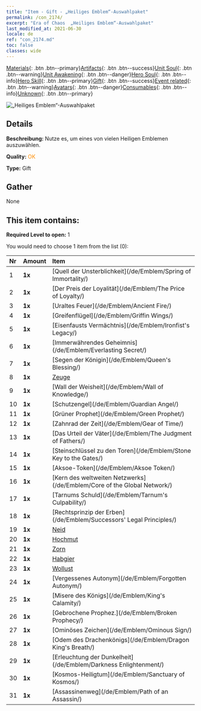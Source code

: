 ```yaml
---
title: "Item - Gift - „Heiliges Emblem“-Auswahlpaket"
permalink: /con_2174/
excerpt: "Era of Chaos  „Heiliges Emblem“-Auswahlpaket"
last_modified_at: 2021-06-30
locale: de
ref: "con_2174.md"
toc: false
classes: wide
---
```

 [Materials](/ItemsDE/){: .btn .btn--primary}[Artifacts](/ItemsDE/Artifacts/){: .btn .btn--success}[Unit Soul](/ItemsDE/UnitSoul/){: .btn .btn--warning}[Unit Awakening](/ItemsDE/UnitAwakening/){: .btn .btn--danger}[Hero Soul](/ItemsDE/HeroSoul/){: .btn .btn--info}[Hero Skill](/ItemsDE/HeroSkill/){: .btn .btn--primary}[Gift](/ItemsDE/Gift/){: .btn .btn--success}[Event related](/ItemsDE/Events/){: .btn .btn--warning}[Avatars](/ItemsDE/Avatars/){: .btn .btn--danger}[Consumables](/ItemsDE/Consumables/){: .btn .btn--info}[Unknown](/ItemsDE/Unknown/){: .btn .btn--primary}

 ![„Heiliges Emblem“-Auswahlpaket](/images/t/i_907089.png)

## Details
 **Beschreibung:** Nutze es, um eines von vielen Heiligen Emblemen auszuwählen.

 **Quality:** <span style="color: #FF8C00">OK</span>

 **Type:** Gift

## Gather

  None

## This item contains:

 **Required Level to open:** 1

 You would need to choose 1 item from the list (0):

  | Nr | Amount |     Item    |
  |:---|:-------|:------------|
  | 1 |  **1x** | [Quell der Unsterblichkeit](/de/Emblem/Spring of Immortality/) |  | 
  | 2 |  **1x** | [Der Preis der Loyalität](/de/Emblem/The Price of Loyalty/) |  | 
  | 3 |  **1x** | [Uraltes Feuer](/de/Emblem/Ancient Fire/) |  | 
  | 4 |  **1x** | [Greifenflügel](/de/Emblem/Griffin Wings/) |  | 
  | 5 |  **1x** | [Eisenfausts Vermächtnis](/de/Emblem/Ironfist's Legacy/) |  | 
  | 6 |  **1x** | [Immerwährendes Geheimnis](/de/Emblem/Everlasting Secret/) |  | 
  | 7 |  **1x** | [Segen der Königin](/de/Emblem/Queen's Blessing/) |  | 
  | 8 |  **1x** | [Zeuge](/de/Emblem/Witness/) |  | 
  | 9 |  **1x** | [Wall der Weisheit](/de/Emblem/Wall of Knowledge/) |  | 
  | 10 |  **1x** | [Schutzengel](/de/Emblem/Guardian Angel/) |  | 
  | 11 |  **1x** | [Grüner Prophet](/de/Emblem/Green Prophet/) |  | 
  | 12 |  **1x** | [Zahnrad der Zeit](/de/Emblem/Gear of Time/) |  | 
  | 13 |  **1x** | [Das Urteil der Väter](/de/Emblem/The Judgment of Fathers/) |  | 
  | 14 |  **1x** | [Steinschlüssel zu den Toren](/de/Emblem/Stone Key to the Gates/) |  | 
  | 15 |  **1x** | [Aksoe-Token](/de/Emblem/Aksoe Token/) |  | 
  | 16 |  **1x** | [Kern des weltweiten Netzwerks](/de/Emblem/Core of the Global Network/) |  | 
  | 17 |  **1x** | [Tarnums Schuld](/de/Emblem/Tarnum's Culpability/) |  | 
  | 18 |  **1x** | [Rechtsprinzip der Erben](/de/Emblem/Successors' Legal Principles/) |  | 
  | 19 |  **1x** | [Neid](/de/Emblem/Jealousy/) |  | 
  | 20 |  **1x** | [Hochmut](/de/Emblem/Arrogance/) |  | 
  | 21 |  **1x** | [Zorn](/de/Emblem/Anger/) |  | 
  | 22 |  **1x** | [Habgier](/de/Emblem/Greed/) |  | 
  | 23 |  **1x** | [Wollust](/de/Emblem/Lust/) |  | 
  | 24 |  **1x** | [Vergessenes Autonym](/de/Emblem/Forgotten Autonym/) |  | 
  | 25 |  **1x** | [Misere des Königs](/de/Emblem/King's Calamity/) |  | 
  | 26 |  **1x** | [Gebrochene Prophez.](/de/Emblem/Broken Prophecy/) |  | 
  | 27 |  **1x** | [Ominöses Zeichen](/de/Emblem/Ominous Sign/) |  | 
  | 28 |  **1x** | [Odem des Drachenkönigs](/de/Emblem/Dragon King's Breath/) |  | 
  | 29 |  **1x** | [Erleuchtung der Dunkelheit](/de/Emblem/Darkness Enlightenment/) |  | 
  | 30 |  **1x** | [Kosmos-Heiligtum](/de/Emblem/Sanctuary of Kosmos/) |  | 
  | 31 |  **1x** | [Assassinenweg](/de/Emblem/Path of an Assassin/) |  | 
